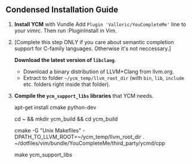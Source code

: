 Condensed Installation Guide
----------------------------

1.  **Install YCM** with Vundle
    Add `Plugin 'Valloric/YouCompleteMe'` line to your vimrc.
    Then run :PluginInstall in Vim.

2.  [Complete this step ONLY if you care about semantic completion support for
    C-family languages. Otherwise it's not neccessary.]

    **Download the latest version of `libclang`**. 
    - Download a binary distribution of LLVM+Clang from llvm.org.
    - Extract to folder `~/ycm_temp/llvm_root_dir`
      (with `bin`, `lib`, `include` etc. folders right inside that folder). 

3.  **Compile the `ycm_support_libs` libraries** that YCM needs.

    apt-get install cmake python-dev
    
    cd ~ && mkdir ycm_build && cd ycm_build
    
    cmake -G "Unix Makefiles" -DPATH_TO_LLVM_ROOT=~/ycm_temp/llvm_root_dir . ~/dotfiles/vim/bundle/YouCompleteMe/third_party/ycmd/cpp
    
    make ycm_support_libs
